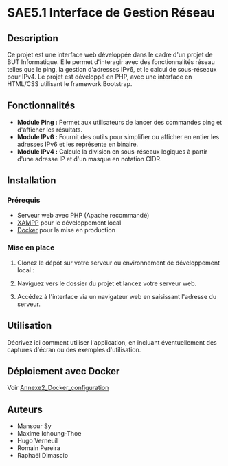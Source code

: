 # SAE5.1 Interface de Gestion Réseau

## Description

Ce projet est une interface web développée dans le cadre d'un projet de BUT Informatique. Elle permet d'interagir avec des fonctionnalités réseau telles que le ping, la gestion d'adresses IPv6, et le calcul de sous-réseaux pour IPv4. Le projet est développé en PHP, avec une interface en HTML/CSS utilisant le framework Bootstrap.

## Fonctionnalités

- **Module Ping :** Permet aux utilisateurs de lancer des commandes ping et d'afficher les résultats.
- **Module IPv6 :** Fournit des outils pour simplifier ou afficher en entier les adresses IPv6 et les représente en binaire.
- **Module IPv4 :** Calcule la division en sous-réseaux logiques à partir d'une adresse IP et d'un masque en notation CIDR.

## Installation

### Prérequis

- Serveur web avec PHP (Apache recommandé)
- [XAMPP](https://www.apachefriends.org/index.html) pour le développement local
- [Docker](https://www.docker.com/) pour la mise en production

### Mise en place

1. Clonez le dépôt sur votre serveur ou environnement de développement local :

2. Naviguez vers le dossier du projet et lancez votre serveur web.
3. Accédez à l'interface via un navigateur web en saisissant l'adresse du serveur.

## Utilisation

Décrivez ici comment utiliser l'application, en incluant éventuellement des captures d'écran ou des exemples d'utilisation.

## Déploiement avec Docker

Voir [Annexe2_Docker_configuration](Docs\Annexe2_Docker_configuration.md)

## Auteurs

- Mansour Sy
- Maxime Ichoung-Thoe
- Hugo Verneuil
- Romain Pereira
- Raphaël Dimascio


